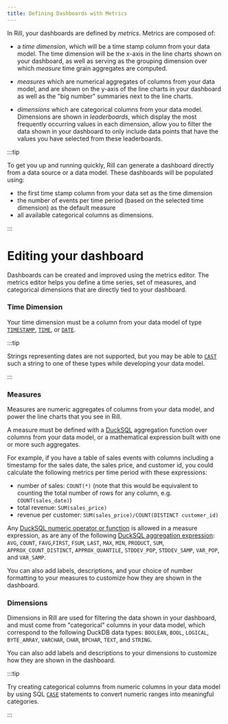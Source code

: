 ```yaml
---
title: Defining Dashboards with Metrics
---
```


In Rill, your dashboards are defined by _metrics_. Metrics are composed of:
* a _time dimension_, which will be a time stamp column from your data model. The time dimension will be the x-axis in the line charts shown on your dashboard, as well as serving as the grouping dimension over which _measure_ time grain aggregates are computed.

* _measures_ which are numerical aggregates of columns from your data model, and are shown on the y-axis of the line charts in your dashboard as well as the "big number" summaries next to the line charts. 

* _dimensions_ which are categorical columns from your data model. Dimensions are shown in _leaderboards_, which display the most frequently occurring values in each dimension, allow you to filter the data shown in your dashboard to only include data points that have the values you have selected from these leaderboards.

:::tip

To get you up and running quickly, Rill can generate a dashboard directly from a data source or a data model. These dashboards will be populated using:
* the first time stamp column from your data set as the time dimension
* the number of events per time period (based on the selected time dimension) as the default measure
* all available categorical columns as dimensions.

:::

# Editing your dashboard

Dashboards can be created and improved using the metrics editor. The metrics editor helps you define a time series, set of measures, and categorical dimensions that are directly tied to your dashboard.

### Time Dimension

Your time dimension must be a column from your data model of type [`TIMESTAMP`](https://duckdb.org/docs/sql/data_types/timestamp), [`TIME`](https://duckdb.org/docs/sql/data_types/overview), or [`DATE`](https://duckdb.org/docs/sql/data_types/date).

:::tip

Strings representing dates are not supported, but you may be able to [`CAST`](https://duckdb.org/docs/sql/expressions/cast) such a string to one of these types while developing your data model.

:::

### Measures
Measures are numeric aggregates of columns from your data model, and power the line charts that you see in Rill.

A measure must be defined with a [DuckSQL](./sqldialects/duck-sql.md) aggregation function over columns from your data model, or a mathematical expression built with one or more such aggregates.

For example, if you have a table of sales events with columns including a timestamp for the sales date, the sales price, and customer id, you could calculate the following metrics per time period with these expressions:
* number of sales: `COUNT(*)` (note that this would be equivalent to counting the total number of rows for any column, e.g. `COUNT(sales_date)`)
* total revenue: `SUM(sales_price)` 
* revenue per customer: `SUM(sales_price)/COUNT(DISTINCT customer_id)`

Any [DuckSQL numeric operator or function](https://duckdb.org/docs/sql/functions/numeric) is allowed in a measure expression, as are any of the following [DuckSQL aggregation expression](https://duckdb.org/docs/sql/aggregates): `AVG`, `COUNT`, `FAVG`,`FIRST`, `FSUM`, `LAST`, `MAX`, `MIN`, `PRODUCT`, `SUM`, `APPROX_COUNT_DISTINCT`, `APPROX_QUANTILE`, `STDDEV_POP`, `STDDEV_SAMP`, `VAR_POP`, and `VAR_SAMP`.

You can also add labels, descriptions, and your choice of number formatting to your measures to customize how they are shown in the dashboard.

### Dimensions


Dimensions in Rill are used for filtering the data shown in your dashboard, and must come from "categorical" columns in your data model, which correspond to the following DuckDB data types: `BOOLEAN`, `BOOL`, `LOGICAL`, `BYTE_ARRAY`, `VARCHAR`, `CHAR`, `BPCHAR`, `TEXT`, and `STRING`.

You can also add labels and descriptions to your dimensions to customize how they are shown in the dashboard.

:::tip

Try creating categorical columns from numeric columns in your data model by using SQL [`CASE`](https://duckdb.org/docs/sql/expressions/case#:~:text=DuckDB%20%2D%20Case%20Statement&text=The%20CASE%20statement%20performs%20a,a%20%3A%20b%20) statements to convert numeric ranges into meaningful categories.

:::


